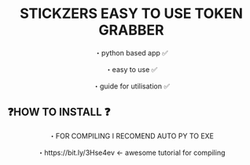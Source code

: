 <h1 align="center">STICKZERS EASY TO USE TOKEN GRABBER</h1>

<p align="center">・python based app ✅ </p>
<p align="center">・easy to use ✅ </p>
<p align="center">・guide for utilisation ✅ </p>

<h2> ❓HOW TO INSTALL ❓ </h2>
<p align="center">・FOR COMPILING I RECOMEND AUTO PY TO EXE </p>
<p align="center">・https://bit.ly/3Hse4ev <- awesome tutorial for compiling </p>

